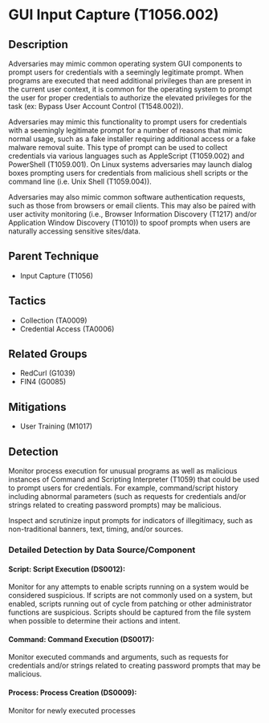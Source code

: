# GUI Input Capture (T1056.002)

## Description
Adversaries may mimic common operating system GUI components to prompt users for credentials with a seemingly legitimate prompt. When programs are executed that need additional privileges than are present in the current user context, it is common for the operating system to prompt the user for proper credentials to authorize the elevated privileges for the task (ex: Bypass User Account Control (T1548.002)).

Adversaries may mimic this functionality to prompt users for credentials with a seemingly legitimate prompt for a number of reasons that mimic normal usage, such as a fake installer requiring additional access or a fake malware removal suite. This type of prompt can be used to collect credentials via various languages such as AppleScript (T1059.002) and PowerShell (T1059.001). On Linux systems adversaries may launch dialog boxes prompting users for credentials from malicious shell scripts or the command line (i.e. Unix Shell (T1059.004)).

Adversaries may also mimic common software authentication requests, such as those from browsers or email clients. This may also be paired with user activity monitoring (i.e., Browser Information Discovery (T1217) and/or Application Window Discovery (T1010)) to spoof prompts when users are naturally accessing sensitive sites/data.

## Parent Technique
- Input Capture (T1056)

## Tactics
- Collection (TA0009)
- Credential Access (TA0006)

## Related Groups
- RedCurl (G1039)
- FIN4 (G0085)

## Mitigations
- User Training (M1017)

## Detection
Monitor process execution for unusual programs as well as malicious instances of Command and Scripting Interpreter (T1059) that could be used to prompt users for credentials. For example, command/script history including abnormal parameters (such as requests for credentials and/or strings related to creating password prompts) may be malicious. 

Inspect and scrutinize input prompts for indicators of illegitimacy, such as non-traditional banners, text, timing, and/or sources. 

### Detailed Detection by Data Source/Component
#### Script: Script Execution (DS0012): 
Monitor for any attempts to enable scripts running on a system would be considered suspicious. If scripts are not commonly used on a system, but enabled, scripts running out of cycle from patching or other administrator functions are suspicious. Scripts should be captured from the file system when possible to determine their actions and intent. 

#### Command: Command Execution (DS0017): 
Monitor executed commands and arguments, such as requests for credentials and/or strings related to creating password prompts that may be malicious.

#### Process: Process Creation (DS0009): 
Monitor for newly executed processes 


